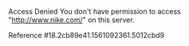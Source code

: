 Access Denied You don't have permission to access "http://www.nike.com/" on this server.

Reference #18.2cb89e41.1561092361.5012cbd9